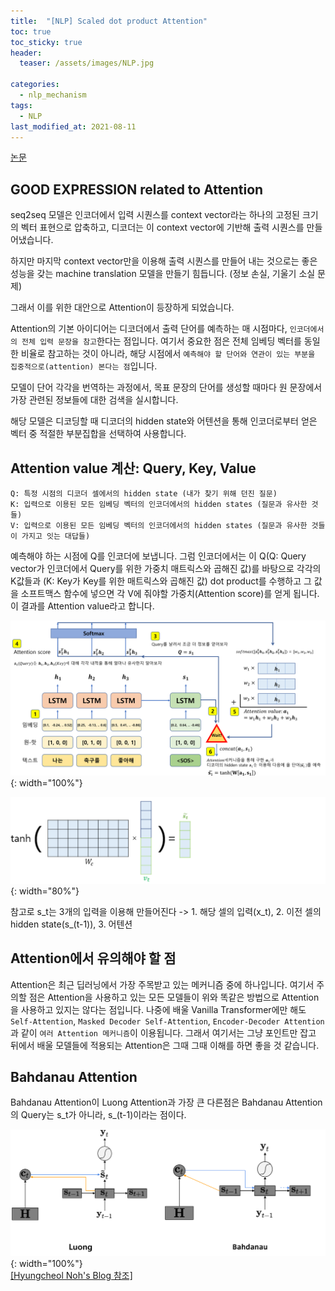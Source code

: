 ```yaml
---
title:  "[NLP] Scaled dot product Attention"
toc: true
toc_sticky: true
header:
  teaser: /assets/images/NLP.jpg

categories:
  - nlp_mechanism
tags:
  - NLP
last_modified_at: 2021-08-11
---
```


[논문](https://arxiv.org/pdf/1508.04025.pdf)

## GOOD EXPRESSION related to Attention

seq2seq 모델은 인코더에서 입력 시퀀스를 context vector라는 하나의 고정된 크기의 벡터 표현으로 압축하고, 디코더는 이 context vector에 기반해 출력 시퀀스를 만들어냈습니다.  

하지만 마지막 context vector만을 이용해 출력 시퀀스를 만들어 내는 것으로는 좋은 성능을 갖는 machine translation 모델을 만들기 힘듭니다. (정보 손실, 기울기 소실 문제)  

그래서 이를 위한 대안으로 Attention이 등장하게 되었습니다.  

Attention의 기본 아이디어는 디코더에서 출력 단어를 예측하는 매 시점마다, `인코더에서의 전체 입력 문장을 참고`한다는 점입니다. 여기서 중요한 점은 전체 임베딩 벡터를 동일한 비율로 참고하는 것이 아니라, 해당 시점에서 `예측해야 할 단어와 연관이 있는 부분을 집중적으로(attention) 본다는 점`입니다.  

모델이 단어 각각을 번역하는 과정에서, 목표 문장의 단어를 생성할 때마다 원 문장에서 가장 관련된 정보들에 대한 검색을 실시합니다.  

해당 모델은 디코딩할 때 디코더의 hidden state와 어텐션을 통해 인코더로부터 얻은 벡터 중 적절한 부분집합을 선택하여 사용합니다.  

## Attention value 계산: Query, Key, Value  

```
Q: 특정 시점의 디코더 셀에서의 hidden state (내가 찾기 위해 던진 질문)
K: 입력으로 이용된 모든 임베딩 벡터의 인코더에서의 hidden states (질문과 유사한 것들)
V: 입력으로 이용된 모든 임베딩 벡터의 인코더에서의 hidden states (질문과 유사한 것들이 가지고 잇는 대답들)
```  

예측해야 하는 시점에 Q를 인코더에 보냅니다. 그럼 인코더에서는 이 Q(Q: Query vector가 인코더에서 Query를 위한 가중치 매트릭스와 곱해진 값)를 바탕으로 각각의 K값들과 (K: Key가 Key를 위한 매트릭스와 곱해진 값) dot product를 수행하고 그 값을 소프트맥스 함수에 넣으면 각 V에 줘야할 가중치(Attention score)를 얻게 됩니다. 이 결과를 Attention value라고 합니다.  

![](/assets/images/attention_1.png){: width="100%"}  

![](/assets/images/attention_2.png){: width="80%"}  

참고로 s_t는 3개의 입력을 이용해 만들어진다 -> 1. 해당 셀의 입력(x_t), 2. 이전 셀의 hidden state(s_(t-1)), 3.  어텐션

## Attention에서 유의해야 할 점

Attention은 최근 딥러닝에서 가장 주목받고 있는 메커니즘 중에 하나입니다. 여기서 주의할 점은 Attention을 사용하고 있는 모든 모델들이 위와 똑같은 방법으로 Attention을 사용하고 있지는 않다는 점입니다. 나중에 배울 Vanilla Transformer에만 해도 `Self-Attention`, `Masked Decoder Self-Attention`, `Encoder-Decoder Attention`과 같이 `여러 Attention 메커니즘`이 이용됩니다. 그래서 여기서는 그냥 포인트만 잡고 뒤에서 배울 모델들에 적용되는 Attention은 그때 그때 이해를 하면 좋을 것 같습니다.  

## Bahdanau Attention

Bahdanau Attention이 Luong Attention과 가장 큰 다른점은 Bahdanau Attention의 Query는 s_t가 아니라, s_(t-1)이라는 점이다.  

![](/assets/images/attention_3.png){: width="100%"}  
[[Hyungcheol Noh's Blog 참조]](https://hcnoh.github.io/2019-01-01-luong-attention)